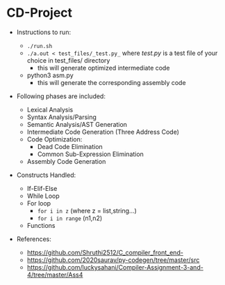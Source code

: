 # CD-Project
+ Instructions to run:
	+ ```./run.sh```
	+ ```./a.out < test_files/_test.py_``` where _test.py_ is a test file of your choice in test_files/ directory
		+ this will generate optimized intermediate code
	+ python3 asm.py 
		+ this will generate the corresponding assembly code	

+ Following phases are included:
	+ Lexical Analysis
	+ Syntax Analysis/Parsing
	+ Semantic Analysis/AST Generation
	+ Intermediate Code Generation (Three Address Code)
	+ Code Optimization:
		+ Dead Code Elimination
		+ Common Sub-Expression Elimination
	+ Assembly Code Generation

+ Constructs Handled:
	+ If-Elif-Else
	+ While Loop
	+ For loop
		+ ```for i in z``` (where z = list,string...)
		+ ```for i in range``` (n1,n2)
	+ Functions

+ References: 
	+ https://github.com/Shruthi2512/C_compiler_front_end-
	+ https://github.com/2020saurav/py-codegen/tree/master/src
	+ https://github.com/luckysahani/Compiler-Assignment-3-and-4/tree/master/Ass4
			